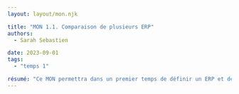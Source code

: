 ```yaml
---
layout: layout/mon.njk

title: "MON 1.1. Comparaison de plusieurs ERP"
authors:
  - Sarah Sebastien

date: 2023-09-01
tags: 
  - "temps 1"

résumé: "Ce MON permettra dans un premier temps de définir un ERP et de retracer son histoire. Puis dans un second temps, il offrira une comparaison de 3 ERP : SAP, Sage 300 et Oracle NetSuite."
---
```


